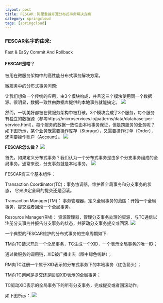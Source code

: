 ```yaml
---
layout: post
title: FESCAR：阿里重磅开源分布式事务解决方案
category: springcloud
tags: [springcloud]
---
```


### FESCAR名字的由来:

Fast & EaSy Commit And Rollback
#### FESCAR是啥？

被用在微服务架构中的高性能分布式事务解决方案。

微服务中的分布式事务问题:

让我们想象一个传统的应用，由3个模块构成，并且这三个模块使用同一个数据源。很明显，数据一致性由数据库提供的本地事务就能搞定。
![](https://ziyekudeng.github.io/assets/images/2019/0111/1.webp)

然而，一切美好都被在微服务架构中被打破。3个模块变成了3个服务，每个服务有独立的数据源（参考https://microservices.io/patterns/data/database-per-service.html）。每个服务的数据一致性由本地事务保证，但是跨服务的业务呢？如下图所示，某个业务既需要操作库存（Storage），又需要操作订单（Order），还需要操作账户（Account）。
![](https://ziyekudeng.github.io/assets/images/2019/0111/2.webp)

**FESCAR怎么做？**
![](https://ziyekudeng.github.io/assets/images/2019/0111/3.webp)

首先，如果定义分布式事务？我们认为一个分布式事务是由多个分支事务组成的全局事务，通常来说，分支事务就是本地事务。
![](https://ziyekudeng.github.io/assets/images/2019/0111/4.webp)

FESCAR有三个基本组件：

Transaction Coordinator(TC)：事务协调器，维护着全局事务和分支事务的状态， 它来决定全局的提交还是回滚。

Transaction Manager(TM)： 事务管理器，定义全局事务的范围：开始一个全局事务，提交或者回滚一个全局事务。

Resource Manager(RM)： 资源管理器，管理分支事务处理的资源，与TC通信以注册分支事务并报告分支事务的状态，并驱动分支事务提交或回滚.
![](https://ziyekudeng.github.io/assets/images/2019/0111/5.webp)

一个典型的FESCAR维护的分布式事务的生命周期如下:

TM向TC请求开启一个全局事务，TC生成一个XID，一个表示全局事务的唯一ID；

通过微服务的调用链，XID被广播出去（图中绿色线路）；

RM向TC注册一个属于XID表示的分布式事务下的本地事务（红色箭头）；

TM向TC询问是提交还是回滚XID表示的全局事务；

TC驱动XID表示的全局事务下的所有分支事务，完成提交或者回滚动作。

如下图所示：
![](https://ziyekudeng.github.io/assets/images/2019/0111/6.webp)
